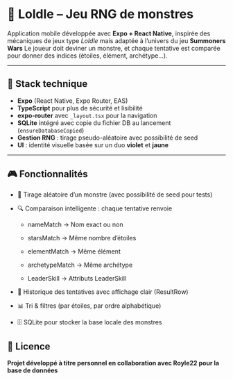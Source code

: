 # 🐉 Loldle – Jeu RNG de monstres

Application mobile développée avec **Expo + React Native**, inspirée des mécaniques de jeux type *Loldle* mais adaptée à l’univers du jeu **Summoners Wars** 
Le joueur doit deviner un monstre, et chaque tentative est comparée pour donner des indices (étoiles, élément, archétype…).  

---

## 🚀 Stack technique

- **Expo** (React Native, Expo Router, EAS)  
- **TypeScript** pour plus de sécurité et lisibilité  
- **expo-router** avec `_layout.tsx` pour la navigation  
- **SQLite** intégré avec copie du fichier DB au lancement (`ensureDatabaseCopied`)  
- **Gestion RNG** : tirage pseudo-aléatoire avec possibilité de seed  
- **UI** : identité visuelle basée sur un duo **violet** et **jaune**

---

## 🎮 Fonctionnalités

- 🎲 Tirage aléatoire d’un monstre (avec possibilité de seed pour tests)

- 🔍 Comparaison intelligente : chaque tentative renvoie

   - nameMatch → Nom exact ou non

   - starsMatch → Même nombre d’étoiles

   - elementMatch → Même élément

   - archetypeMatch → Même archétype

   - LeaderSkill -> Attributs LeaderSkill

- 📑 Historique des tentatives avec affichage clair (ResultRow)

- 📊 Tri & filtres (par étoiles, par ordre alphabétique)

- 🗄️ SQLite pour stocker la base locale des monstres

## 📜 Licence

**Projet développé à titre personnel en collaboration avec Royle22 pour la base de données**
